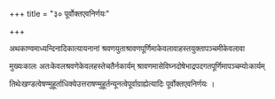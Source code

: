 +++
title = "३० पूर्वोक्तएवनिर्णयः"

+++

अथकाण्वमाध्यन्दिनादिकात्यायनानां श्रवणयुताश्रावणपूर्णिमाकेवलावाहस्तयुक्तापञ्चमीकेवलावा

मुख्यःकालः अतःकेवलश्रवणेकेवलहस्तेचतैर्नकार्यम् श्रावणमासेविघ्नदोषेभाद्रपदगतपूर्णिमापञ्चम्योःकार्यम्

तिथेःखण्डत्वेषण्मुहूर्ताधिक्येउत्तराषण्मुहूर्तन्यूनत्वेपूर्वाग्राह्येत्यादिः पूर्वोक्तएवनिर्णयः ।
